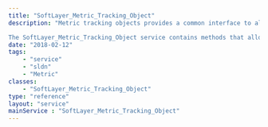 ```yaml
---
title: "SoftLayer_Metric_Tracking_Object"
description: "Metric tracking objects provides a common interface to all metrics provided by SoftLayer. These metrics range from network component traffic for a server to aggregated Bandwidth Pooling traffic and more. Every object within SoftLayer's range of objects that has data that can be tracked over time has an associated tracking object. 

The SoftLayer_Metric_Tracking_Object service contains methods that allow users to retrieve data from these tracking objects in raw and graph form. "
date: "2018-02-12"
tags:
    - "service"
    - "sldn"
    - "Metric"
classes:
    - "SoftLayer_Metric_Tracking_Object"
type: "reference"
layout: "service"
mainService : "SoftLayer_Metric_Tracking_Object"
---
```


